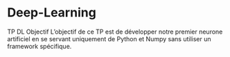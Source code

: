 # Deep-Learning
TP DL 
Objectif
L’objectif de ce TP est de développer notre premier neurone artificiel en se servant uniquement de
Python et Numpy sans utiliser un framework spécifique.